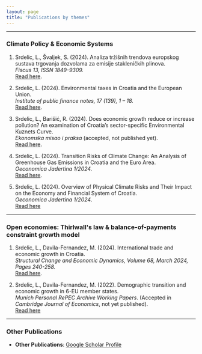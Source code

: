 ```yaml
---
layout: page
title: "Publications by themes"
---
```

---
### **Climate Policy & Economic Systems**

1. Srdelic, L., Švaljek, S. (2024). Analiza tržišnih trendova europskog sustava trgovanja dozvolama za emisije stakleničkih plinova.  
   *Fiscus 13, ISSN 1849-9309.*  
   [Read here](https://zde.hr/wp-content/uploads/2024/11/13.-Analiza-trzisnih-trendova-europskog-sustava-trgovanja-dozvolama-za-emisije-staklenickih-plinova-2.pdf).

2. Srdelic, L. (2024). Environmental taxes in Croatia and the European Union.  
   *Institute of public finance notes, 17 (139), 1 – 18.*  
   [Read here](https://doi.org/10.3326/in.2024.139).

3. Srdelic, L., Barišić, R. (2024). Does economic growth reduce or increase pollution? An examination of Croatia’s sector-specific Environmental Kuznets Curve.  
   *Ekonomska misao i praksa* (accepted, not published yet).  
   [Read here](https://mpra.ub.uni-muenchen.de/122841/1/MPRA_paper_122841.pdf).

4. Srdelic, L. (2024). Transition Risks of Climate Change: An Analysis of Greenhouse Gas Emissions in Croatia and the Euro Area.  
   *Oeconomica Jadertina 1/2024.*  
   [Read here](https://doi.org/10.15291/oec.4433).

5. Srdelic, L. (2024). Overview of Physical Climate Risks and Their Impact on the Economy and Financial System of Croatia.   
*Oeconomica Jadertina 1/2024*.  
[Read here](https://doi.org/10.15291/oec.4434)

---

### **Open economies: Thirlwall's law & balance-of-payments constraint growth model**

1. Srdelic, L., Davila-Fernandez, M. (2024). International trade and economic growth in Croatia.  
   *Structural Change and Economic Dynamics, Volume 68, March 2024, Pages 240-258.*  
   [Read here](https://doi.org/10.1016/j.strueco.2023.10.018).

2. Srdelic, L., Davila-Fernandez, M. (2022). Demographic transition and economic growth in 6-EU member states.   
*Munich Personal RePEC Archive Working Papers*. (Accepted in *Cambridge Journal of Economics*, not yet published).  
[Read here](https://www.bing.com/ck/a?!&&p=650ffa3de7486b7967624380ea0a94f5e2f9f734afc9da28655ba8824b3d175bJmltdHM9MTczNDM5MzYwMA&ptn=3&ver=2&hsh=4&fclid=1cae414f-f3fe-667d-3923-5403f2276761&psq=demographic+transition+and+economic+growth+srdeli%c4%87&u=a1aHR0cHM6Ly93d3cuaG5iLmhyL2RvY3VtZW50cy8yMDE4Mi80MTM1NDg3L3NyZGVsaWMtZGF2aWxhLWZlcm5hbmRlei5wZGYvYTI5ODE4ODItMjBhMi0xMmE5LWYzMTYtMzMzYTBkMjlkMmFmP3ZlcnNpb249MS4wJnQ9MTY1NTk4Mzk5NDY3MyZkb3dubG9hZD10cnVl&ntb=1)

---

### **Other Publications**

- **Other Publications**: [Google Scholar Profile](https://scholar.google.com/citations?user=EH07ckMAAAAJ&hl=en)
